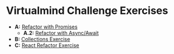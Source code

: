 # Virtualmind Challenge Exercises

- **A:** [Refactor with Promises](https://github.com/aplocatelli/virtualmind/blob/main/refactor-with-promises.js)
  - **A.2:** [Refactor with Async/Await](https://github.com/aplocatelli/virtualmind/blob/main/refactor-with-async-await.js)
- **B:** [Collections Exercise](https://github.com/aplocatelli/virtualmind/blob/main/collections-exercise.js)
- **C:** [React Refactor Exercise](https://github.com/aplocatelli/virtualmind/blob/main/react-refactor.js)
